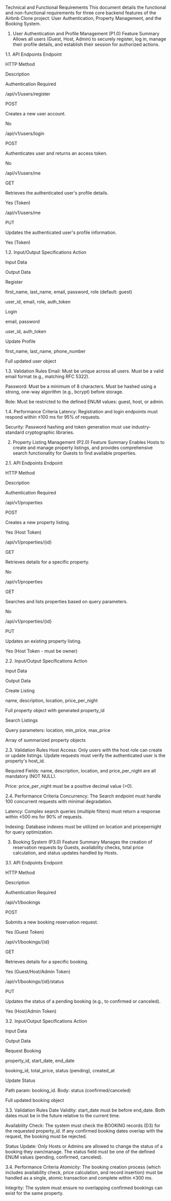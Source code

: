 Technical and Functional Requirements
This document details the functional and non-functional requirements for three core backend features of the Airbnb Clone project: User Authentication, Property Management, and the Booking System.

1. User Authentication and Profile Management (P1.0)
Feature Summary
Allows all users (Guest, Host, Admin) to securely register, log in, manage their profile details, and establish their session for authorized actions.

1.1. API Endpoints
Endpoint

HTTP Method

Description

Authentication Required

/api/v1/users/register

POST

Creates a new user account.

No

/api/v1/users/login

POST

Authenticates user and returns an access token.

No

/api/v1/users/me

GET

Retrieves the authenticated user's profile details.

Yes (Token)

/api/v1/users/me

PUT

Updates the authenticated user's profile information.

Yes (Token)

1.2. Input/Output Specifications
Action

Input Data

Output Data

Register

first_name, last_name, email, password, role (default: guest)

user_id, email, role, auth_token

Login

email, password

user_id, auth_token

Update Profile

first_name, last_name, phone_number

Full updated user object

1.3. Validation Rules
Email: Must be unique across all users. Must be a valid email format (e.g., matching RFC 5322).

Password: Must be a minimum of 8 characters. Must be hashed using a strong, one-way algorithm (e.g., bcrypt) before storage.

Role: Must be restricted to the defined ENUM values: guest, host, or admin.

1.4. Performance Criteria
Latency: Registration and login endpoints must respond within ≤100 ms for 95% of requests.

Security: Password hashing and token generation must use industry-standard cryptographic libraries.

2. Property Listing Management (P2.0)
Feature Summary
Enables Hosts to create and manage property listings, and provides comprehensive search functionality for Guests to find available properties.

2.1. API Endpoints
Endpoint

HTTP Method

Description

Authentication Required

/api/v1/properties

POST

Creates a new property listing.

Yes (Host Token)

/api/v1/properties/{id}

GET

Retrieves details for a specific property.

No

/api/v1/properties

GET

Searches and lists properties based on query parameters.

No

/api/v1/properties/{id}

PUT

Updates an existing property listing.

Yes (Host Token - must be owner)

2.2. Input/Output Specifications
Action

Input Data

Output Data

Create Listing

name, description, location, price_per_night

Full property object with generated property_id

Search Listings

Query parameters: location, min_price, max_price

Array of summarized property objects

2.3. Validation Rules
Host Access: Only users with the host role can create or update listings. Update requests must verify the authenticated user is the property's host_id.

Required Fields: name, description, location, and price_per_night are all mandatory (NOT NULL).

Price: price_per_night must be a positive decimal value (>0).

2.4. Performance Criteria
Concurrency: The Search endpoint must handle 100 concurrent requests with minimal degradation.

Latency: Complex search queries (multiple filters) must return a response within ≤500 ms for 90% of requests.

Indexing: Database indexes must be utilized on location and pricepernight for query optimization.

3. Booking System (P3.0)
Feature Summary
Manages the creation of reservation requests by Guests, availability checks, total price calculation, and status updates handled by Hosts.

3.1. API Endpoints
Endpoint

HTTP Method

Description

Authentication Required

/api/v1/bookings

POST

Submits a new booking reservation request.

Yes (Guest Token)

/api/v1/bookings/{id}

GET

Retrieves details for a specific booking.

Yes (Guest/Host/Admin Token)

/api/v1/bookings/{id}/status

PUT

Updates the status of a pending booking (e.g., to confirmed or canceled).

Yes (Host/Admin Token)

3.2. Input/Output Specifications
Action

Input Data

Output Data

Request Booking

property_id, start_date, end_date

booking_id, total_price, status (pending), created_at

Update Status

Path param: booking_id. Body: status (confirmed/canceled)

Full updated booking object

3.3. Validation Rules
Date Validity: start_date must be before end_date. Both dates must be in the future relative to the current time.

Availability Check: The system must check the BOOKING records (D3) for the requested property_id. If any confirmed booking dates overlap with the request, the booking must be rejected.

Status Update: Only Hosts or Admins are allowed to change the status of a booking they own/manage. The status field must be one of the defined ENUM values (pending, confirmed, canceled).

3.4. Performance Criteria
Atomicity: The booking creation process (which includes availability check, price calculation, and record insertion) must be handled as a single, atomic transaction and complete within ≤300 ms.

Integrity: The system must ensure no overlapping confirmed bookings can exist for the same property.